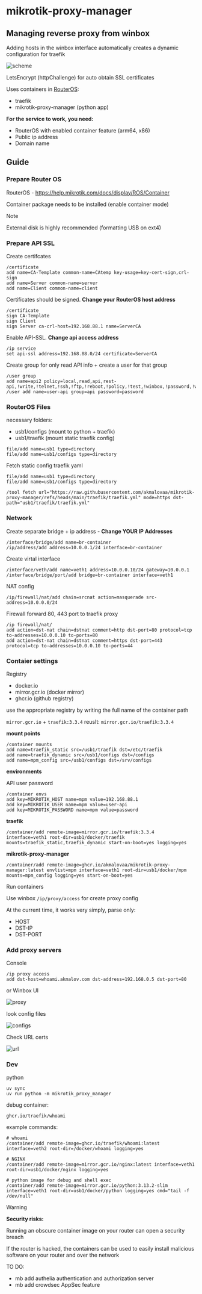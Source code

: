# mikrotik-proxy-manager

## Managing reverse proxy from winbox

Adding hosts in the winbox interface automatically creates a dynamic configuration for traefik

![scheme](./.github/images/scheme.excalidraw.png)

LetsEncrypt (httpChallenge) for auto obtain SSL certificates


Uses containers in [RouterOS](https://help.mikrotik.com/docs/display/ROS/Container):
- traefik
- mikrotik-proxy-manager (python app) 

**For the service to work, you need:**
- RouterOS with enabled container feature (arm64, x86)
- Public ip address
- Domain name


## Guide

### Prepare Router OS
RouterOS - https://help.mikrotik.com/docs/display/ROS/Container

Container package needs to be installed (enable container mode) 

> [!NOTE]  
> External disk is highly recommended (formatting USB on ext4)

### Prepare API SSL

Create certifcates
```routeros
/certificate
add name=CA-Template common-name=CAtemp key-usage=key-cert-sign,crl-sign
add name=Server common-name=server
add name=Client common-name=client
```

Certificates should be signed. 
**Change your RouterOS host address**
```routeros
/certificate
sign CA-Template
sign Client     
sign Server ca-crl-host=192.168.88.1 name=ServerCA
```

Enable API-SSL. **Change api access address**
```routeros
/ip service
set api-ssl address=192.168.88.0/24 certificate=ServerCA
```

Create group for only read API info + create a user for that group
```routeros
/user group
add name=api2 policy=local,read,api,rest-api,!write,!telnet,!ssh,!ftp,!reboot,!policy,!test,!winbox,!password,!web,!sniff,!sensitive,!romon
/user add name=user-api group=api password=password
```

### RouterOS Files

necessary folders:
- usb1/configs (mount to python + traefik)
- usb1/traefik (mount static traefik config)

```routeros
file/add name=usb1 type=directory
file/add name=usb1/configs type=directory
```

Fetch static config traefik yaml
```routeros
file/add name=usb1 type=directory
file/add name=usb1/configs type=directory

/tool fetch url="https://raw.githubusercontent.com/akmalovaa/mikrotik-proxy-manager/refs/heads/main/traefik/traefik.yml" mode=https dst-path="usb1/traefik/traefik.yml"
```



### Network
Create separate bridge + ip address - **Change YOUR IP Addresses**
```routeros
/interface/bridge/add name=br-container
/ip/address/add address=10.0.0.1/24 interface=br-container
```
Create virtal interface
```routeros
/interface/veth/add name=veth1 address=10.0.0.10/24 gateway=10.0.0.1
/interface/bridge/port/add bridge=br-container interface=veth1
```
NAT config
```routeros
/ip/firewall/nat/add chain=srcnat action=masquerade src-address=10.0.0.0/24
```

Firewall forward 80, 443 port to traefik proxy
```routeros
/ip firewall/nat/
add action=dst-nat chain=dstnat comment=http dst-port=80 protocol=tcp to-addresses=10.0.0.10 to-ports=80
add action=dst-nat chain=dstnat comment=https dst-port=443 protocol=tcp to-addresses=10.0.0.10 to-ports=44
```

### Contaier settings

Registry
- docker.io
- mirror.gcr.io (docker mirror)
- ghcr.io (github registry)

use the appropriate registry by writing the full name of the container path

`mirror.gcr.io` + `traefik:3.3.4`   reuslt: `mirror.gcr.io/traefik:3.3.4`



**mount points**

```routeros
/container mounts
add name=traefik_static src=/usb1/traefik dst=/etc/traefik
add name=traefik_dynamic src=/usb1/configs dst=/configs
add name=mpm_config src=/usb1/configs dst=/srv/configs
```

**environments**

API user password
```
/container envs
add key=MIKROTIK_HOST name=mpm value=192.168.88.1
add key=MIKROTIK_USER name=mpm value=user-api
add key=MIKROTIK_PASSWORD name=mpm value=password
```



**traefik**
```routeros
/container/add remote-image=mirror.gcr.io/traefik:3.3.4 interface=veth1 root-dir=usb1/docker/traefik mounts=traefik_static,traefik_dynamic start-on-boot=yes logging=yes
```

**mikrotik-proxy-manager**
```routeros
/container/add remote-image=ghcr.io/akmalovaa/mikrotik-proxy-manager:latest envlist=mpm interface=veth1 root-dir=usb1/docker/mpm mounts=mpm_config logging=yes start-on-boot=yes
```

Run containers 

Use winbox `/ip/proxy/access` for create proxy config

At the current time, it works very simply, parse only:
- HOST
- DST-IP
- DST-PORT

### Add proxy servers

Console
```routeros
/ip proxy access
add dst-host=whoami.akmalov.com dst-address=192.168.0.5 dst-port=80
```

or Winbox UI

![proxy](./.github/images/proxy.png)

look config files

![configs](./.github/images/configs.png)

Check URL certs

![url](./.github/images/url.png)


### Dev 

python
```
uv sync
uv run python -m mikrotik_proxy_manager
```

debug container:
```
ghcr.io/traefik/whoami
```

example commands:
```shell
# whoami
/container/add remote-image=ghcr.io/traefik/whoami:latest interface=veth2 root-dir=/docker/whoami logging=yes

# NGINX
/container/add remote-image=mirror.gcr.io/nginx:latest interface=veth1 root-dir=usb1/docker/nginx logging=yes

# python image for debug and shell exec
/container/add remote-image=mirror.gcr.io/python:3.13.2-slim interface=veth1 root-dir=usb1/docker/python logging=yes cmd="tail -f /dev/null"
```


> [!WARNING]  
> **Security risks:**
> 
> Running an obscure container image on your router can open a security breach
> 
> If the router is hacked, the containers can be used to easily install malicious software on your router and over the network

TO DO:
- mb add authelia authentication and authorization server
- mb add crowdsec AppSec feature
